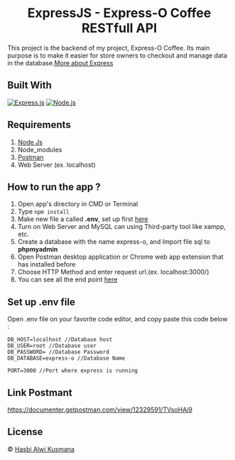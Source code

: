 <h1 align="center">ExpressJS - Express-O Coffee RESTfull API</h1>

This project is the backend of my project, Express-O Coffee. Its main purpose is to make it easier for store owners to checkout and manage data in the database.[More about Express](https://en.wikipedia.org/wiki/Express.js)

## Built With

[![Express.js](https://img.shields.io/badge/Express.js-4.x-orange.svg?style=rounded-square)](https://expressjs.com/en/starter/installing.html)
[![Node.js](https://img.shields.io/badge/Node.js-v.12.13-green.svg?style=rounded-square)](https://nodejs.org/)

## Requirements

1. <a href="https://nodejs.org/en/download/">Node Js</a>
2. Node_modules
3. <a href="https://www.getpostman.com/">Postman</a>
4. Web Server (ex. localhost)

## How to run the app ?

1. Open app's directory in CMD or Terminal
2. Type `npm install`
3. Make new file a called **.env**, set up first [here](#set-up-env-file)
4. Turn on Web Server and MySQL can using Third-party tool like xampp, etc.
5. Create a database with the name express-o, and Import file sql to **phpmyadmin**
6. Open Postman desktop application or Chrome web app extension that has installed before
7. Choose HTTP Method and enter request url.(ex. localhost:3000/)
8. You can see all the end point [here](https://documenter.getpostman.com/view/12329591/TVsoHAi9)

## Set up .env file

Open .env file on your favorite code editor, and copy paste this code below :

```
DB_HOST=localhost //Database host
DB_USER=root //Database user
DB_PASSWORD= //Database Password
DB_DATABASE=express-o //Database Name

PORT=3000 //Port where express is running
```

## Link Postmant

https://documenter.getpostman.com/view/12329591/TVsoHAi9

## License

© [Hasbi Alwi Kusmana](https://github.com/hasbiak/)
